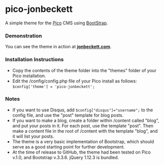 # pico-jonbeckett

A simple theme for the [Pico](http://picocms.org/) CMS using [BootStrap](http://getbootstrap.com).

### Demonstration

You can see the theme in action at **[jonbeckett.com](http://jonbeckett.com)**.

### Installation Instructions

* Copy the contents of the theme folder into the "themes" folder of your Pico installation.
* Edit the /config/config.php file of your Pico install as follows: <code>$config['theme'] = 'pico-jonbeckett';</code>

### Notes

* If you want to use Disqus, add <code>$config["disqus"]="username";</code> to the config file, and use the "post" template for blog posts.
* If you want to make a blog, create a folder within /content called "blog", and put your posts in it. For each post, use the template "post". Then make a content file in the root of /content with the template "blog", and it will list your posts.
* The theme is a very basic implementation of Bootstrap, which should serve as a good starting point for further development.
* At the time of release to GitHub, the theme had been tested on Pico v.1.0, and Bootstrap v.3.3.6. jQuery 1.12.3 is bundled.
